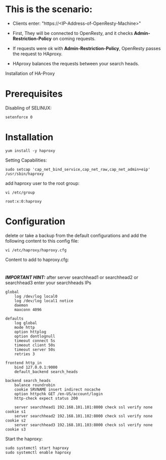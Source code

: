 # This is the scenario:

+ Clients enter: "https://\<IP-Address-of-OpenResty-Machine\>"

+ First, They will be connected to OpenResty, and it checks **Admin-Restriction-Policy** on coming requests.

+ If requests were ok with **Admin-Restriction-Policy**, OpenResty passes the request to HAproxy.

+ HAproxy balances the requests between your search heads.

Installation of HA-Proxy
# Prerequisites
Disabling of SELINUX:
```
setenforce 0
```

# Installation
```
yum install -y haproxy
```

Setting Capabilities:
```
sudo setcap 'cap_net_bind_service,cap_net_raw,cap_net_admin+eip' /usr/sbin/haproxy
```

add haproxy user to the root group:
```
vi /etc/group
```
```
root:x:0:haproxy
```

# Configuration
delete or take a backup from the default configurations and add the following content to this config file:
```
vi /etc/haproxy/haproxy.cfg
```
Content to add to haproxy.cfg:
#
***IMPORTANT HINT:*** after server searchhead1 or searchhead2 or searchhead3 enter your searchheads IPs
```
global
    log /dev/log local0
    log /dev/log local1 notice
    daemon
    maxconn 4096

defaults
    log global
    mode http
    option httplog
    option dontlognull
    timeout connect 5s
    timeout client 50s
    timeout server 50s
    retries 3

frontend http_in
    bind 127.0.0.1:9000
    default_backend search_heads

backend search_heads
    balance roundrobin
    cookie SRVNAME insert indirect nocache
    option httpchk GET /en-US/account/login
    http-check expect status 200

    server searchhead1 192.168.101.101:8000 check ssl verify none cookie s1
    server searchhead2 192.168.101.102:8000 check ssl verify none cookie s2
    server searchhead3 192.168.101.103:8000 check ssl verify none cookie s3
```

Start the haproxy:
```
sudo systemctl start haproxy
sudo systemctl enable haproxy
```
